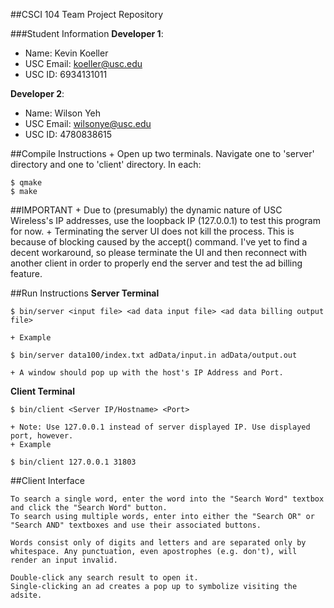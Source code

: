 ##CSCI 104 Team Project Repository

###Student Information
**Developer 1**:
  + Name: Kevin Koeller
  + USC Email: koeller@usc.edu
  + USC ID: 6934131011

**Developer 2**:
  + Name: Wilson Yeh
  + USC Email: wilsonye@usc.edu
  + USC ID: 4780838615

##Compile Instructions
	+ Open up two terminals. Navigate one to 'server' directory and one to 'client' directory. In each:
	
	$ qmake
	$ make

##IMPORTANT
	+ Due to (presumably) the dynamic nature of USC Wireless's IP addresses, use the loopback IP (127.0.0.1) to test this program for now.
	+ Terminating the server UI does not kill the process. This is because of blocking caused by the accept() command. I've yet to find a decent workaround, so please terminate the UI and then reconnect with another client in order to properly end the server and test the ad billing feature.

##Run Instructions
**Server Terminal**
	
	$ bin/server <input file> <ad data input file> <ad data billing output file>

	+ Example

	$ bin/server data100/index.txt adData/input.in adData/output.out

	+ A window should pop up with the host's IP Address and Port.

**Client Terminal**

	$ bin/client <Server IP/Hostname> <Port>

	+ Note: Use 127.0.0.1 instead of server displayed IP. Use displayed port, however.
	+ Example

	$ bin/client 127.0.0.1 31803
	
##Client Interface
	
	To search a single word, enter the word into the "Search Word" textbox and click the "Search Word" button.
	To search using multiple words, enter into either the "Search OR" or "Search AND" textboxes and use their associated buttons.

	Words consist only of digits and letters and are separated only by whitespace. Any punctuation, even apostrophes (e.g. don't), will render an input invalid.

	Double-click any search result to open it.
	Single-clicking an ad creates a pop up to symbolize visiting the adsite.